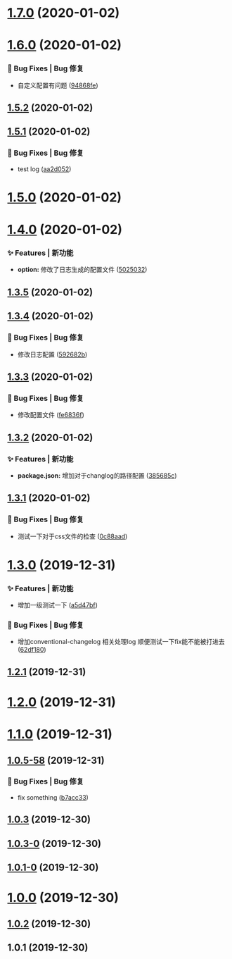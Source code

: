 # [1.7.0](https://github.com/HeiLiu/gitHook/compare/v1.6.0...v1.7.0) (2020-01-02)



# [1.6.0](https://github.com/HeiLiu/gitHook/compare/v1.5.2...v1.6.0) (2020-01-02)


### 🐛 Bug Fixes | Bug 修复

* 自定义配置有问题 ([94868fe](https://github.com/HeiLiu/gitHook/commit/94868fe))



## [1.5.2](https://github.com/HeiLiu/gitHook/compare/v1.5.1...v1.5.2) (2020-01-02)



## [1.5.1](https://github.com/HeiLiu/gitHook/compare/v1.5.0...v1.5.1) (2020-01-02)


### 🐛 Bug Fixes | Bug 修复

* test log ([aa2d052](https://github.com/HeiLiu/gitHook/commit/aa2d052))



# [1.5.0](https://github.com/HeiLiu/gitHook/compare/v1.4.0...v1.5.0) (2020-01-02)



# [1.4.0](https://github.com/HeiLiu/gitHook/compare/v1.3.5...v1.4.0) (2020-01-02)


### ✨ Features | 新功能

* **option:** 修改了日志生成的配置文件 ([5025032](https://github.com/HeiLiu/gitHook/commit/5025032))



## [1.3.5](https://github.com/HeiLiu/gitHook/compare/v1.3.4...v1.3.5) (2020-01-02)



## [1.3.4](https://github.com/HeiLiu/gitHook/compare/v1.3.3...v1.3.4) (2020-01-02)


### 🐛 Bug Fixes | Bug 修复

* 修改日志配置 ([592682b](https://github.com/HeiLiu/gitHook/commit/592682b))



## [1.3.3](https://github.com/HeiLiu/gitHook/compare/v1.3.2...v1.3.3) (2020-01-02)


### 🐛 Bug Fixes | Bug 修复

* 修改配置文件 ([fe6836f](https://github.com/HeiLiu/gitHook/commit/fe6836f))



## [1.3.2](https://github.com/HeiLiu/gitHook/compare/v1.3.1...v1.3.2) (2020-01-02)


### ✨ Features | 新功能

* **package.json:** 增加对于changlog的路径配置 ([385685c](https://github.com/HeiLiu/gitHook/commit/385685c))



## [1.3.1](https://github.com/HeiLiu/gitHook/compare/v1.3.0...v1.3.1) (2020-01-02)


### 🐛 Bug Fixes | Bug 修复

* 测试一下对于css文件的检查 ([0c88aad](https://github.com/HeiLiu/gitHook/commit/0c88aad))



# [1.3.0](https://github.com/HeiLiu/gitHook/compare/v1.2.1...v1.3.0) (2019-12-31)


### ✨ Features | 新功能

* 增加一级测试一下 ([a5d47bf](https://github.com/HeiLiu/gitHook/commit/a5d47bf))


### 🐛 Bug Fixes | Bug 修复

* 增加conventional-changelog 相关处理log 顺便测试一下fix能不能被打进去 ([62df180](https://github.com/HeiLiu/gitHook/commit/62df180))



## [1.2.1](https://github.com/HeiLiu/gitHook/compare/v1.2.0...v1.2.1) (2019-12-31)



# [1.2.0](https://github.com/HeiLiu/gitHook/compare/v1.1.0...v1.2.0) (2019-12-31)



# [1.1.0](https://github.com/HeiLiu/gitHook/compare/v1.0.5-58...v1.1.0) (2019-12-31)



## [1.0.5-58](https://github.com/HeiLiu/gitHook/compare/v1.0.3...v1.0.5-58) (2019-12-31)


### 🐛 Bug Fixes | Bug 修复

* fix something ([b7acc33](https://github.com/HeiLiu/gitHook/commit/b7acc33))



## [1.0.3](https://github.com/HeiLiu/gitHook/compare/v1.0.3-0...v1.0.3) (2019-12-30)



## [1.0.3-0](https://github.com/HeiLiu/gitHook/compare/v1.0.1-0...v1.0.3-0) (2019-12-30)



## [1.0.1-0](https://github.com/HeiLiu/gitHook/compare/v1.0.0...v1.0.1-0) (2019-12-30)



# [1.0.0](https://github.com/HeiLiu/gitHook/compare/v1.0.2...v1.0.0) (2019-12-30)



## [1.0.2](https://github.com/HeiLiu/gitHook/compare/v1.0.1...v1.0.2) (2019-12-30)



## 1.0.1 (2019-12-30)



